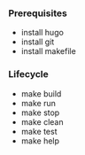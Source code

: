 ### Prerequisites
- install hugo
- install git
- install makefile

### Lifecycle
- make build
- make run
- make stop
- make clean
- make test
- make help
